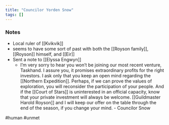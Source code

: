 ```yaml
---
title: "Councilor Yorden Snow"
tags: []
---
```


### Notes 

- Local ruler of [[Kvikvik]]
- seems to have some sort of past with both the [[Royson family]], [[Royson]] himself, and [[Eir]]
- Sent a note to [[Elyssa Engwyn]]
	-  I’m very sorry to hear you won’t be joining our most recent venture, Taskhand. I assure you, it promises extraordinary profits for the right investors. I ask only that you keep an open mind regarding the [[Northern Expedition]]. Perhaps, if we can prove the values of exploration, you will reconsider the participation of your people. And if the [[Court of Stars]] is uninterested in an official capacity, know that your private investment will always be welcome. [[Guildmaster Harold Royson]] and I will keep our offer on the table through the end of the season, if you change your mind. - Councilor Snow

#human #unmet 